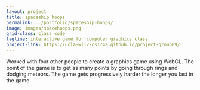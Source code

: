 ```yaml
---
layout: project
title: spaceship hoops
permalink: ../portfolio/spaceship-hoops/
image: images/spacehoops.png
grid-class: class code
tagline: interactive game for computer graphics class
project-link: https://ucla-wi17-cs174a.github.io/project-group09/
---
```


Worked with four other people to create a graphics game using WebGL.
The point of the game is to get as many points by going through rings and dodging meteors.
The game gets progressively harder the longer you last in the game.